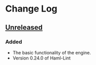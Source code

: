 # Change Log

## [Unreleased](https://github.com/michaelherold/codeclimate-haml-lint)

### Added

* The basic functionality of the engine.
* Version 0.24.0 of Haml-Lint
